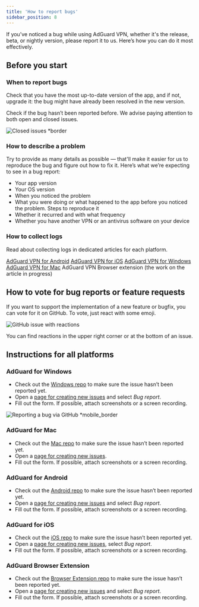 ```yaml
---
title: 'How to report bugs'
sidebar_position: 8
---
```


If you’ve noticed a bug while using AdGuard VPN, whether it's the release, beta, or nightly version, please report it to us. Here’s how you can do it most effectively.

## Before you start

### When to report bugs

Check that you have the most up-to-date version of the app, and if not, upgrade it: the bug might have already been resolved in the new version.

Check if the bug hasn’t been reported before. We advise paying attention to both open and closed issues.

![Closed issues *border](https://cdn.adguardvpn.com/content/kb/vpn/general/closed.png) 

### How to describe a problem

Try to provide as many details as possible — that'll make it easier for us to reproduce the bug and figure out how to fix it. Here’s what we’re expecting to see in a bug report:

* Your app version
* Your OS version
* When you noticed the problem
* What you were doing or what happened to the app before you noticed the problem. Steps to reproduce it
* Whether it recurred and with what frequency
* Whether you have another VPN or an antivirus software on your device

### How to collect logs

Read about collecting logs in dedicated articles for each platform.

[AdGuard VPN for Android](/adguard-vpn-for-android/solving-problems/logs.md)
[AdGuard VPN for iOS](/adguard-vpn-for-ios/solving-problems/logs.md)
[AdGuard VPN for Windows](/adguard-vpn-for-windows/solving-problems/logs.md)
[AdGuard VPN for Mac](/adguard-vpn-for-mac/solving-problems/logs.md) 
AdGuard VPN Browser extension (the work on the article in progress)

## How to vote for bug reports or feature requests

If you want to support the implementation of a new feature or bugfix, you can vote for it on GitHub. To vote, just react with some emoji.

![GitHub issue with reactions](https://cdn.adguardvpn.com/content/kb/ad_blocker/general/github_reaction.png)

You can find reactions in the upper right corner or at the bottom of an issue.

## Instructions for all platforms

### AdGuard for Windows

* Check out the [Windows repo](https://github.com/AdguardTeam/AdGuardVPNforWindows/issues) to make sure the issue hasn’t been reported yet.
* Open a [page for creating new issues](https://github.com/AdguardTeam/AdguardVPNForWindows/issues/new/choose) and select *Bug report*.
* Fill out the form. If possible, attach screenshots or a screen recording.

![Reporting a bug via GitHub *mobile_border](cdn.adguardvpn.com/content/kb/vpn/general/bug-rep.png)

### AdGuard for Mac

* Check out the [Mac repo](https://github.com/AdguardTeam/AdGuardVPNforMac/issues) to make sure the issue hasn’t been reported yet.
* Open a [page for creating new issues](https://github.com/AdguardTeam/AdguardVPNForMac/issues/new). 
* Fill out the form. If possible, attach screenshots or a screen recording.

### AdGuard for Android

* Check out the [Android repo](https://github.com/AdguardTeam/AdGuardVPNforAndroid/issues) to make sure the issue hasn’t been reported yet.
* Open a [page for creating new issues](https://github.com/AdguardTeam/AdguardVPNForAndroid/issues/new/choose) and select *Bug report*.
* Fill out the form. If possible, attach screenshots or a screen recording.

### AdGuard for iOS

* Check out the [iOS repo](https://github.com/AdguardTeam/AdGuardVPNforiOS/issues) to make sure the issue hasn’t been reported yet.
* Open a [page for creating new issues](https://github.com/AdguardTeam/AdguardVPNForiOS/issues/new/choose), select *Bug report*. 
* Fill out the form. If possible, attach screenshots or a screen recording.

### AdGuard Browser Extension

* Check out the [Browser Extension repo](https://github.com/AdguardTeam/AdGuardVPNExtension/issues) to make sure the issue hasn’t been reported yet.
* Open a [page for creating new issues](https://github.com/AdguardTeam/AdGuardVPNExtension/issues/new/choose) and select *Bug report*. 
* Fill out the form. If possible, attach screenshots or a screen recording.

